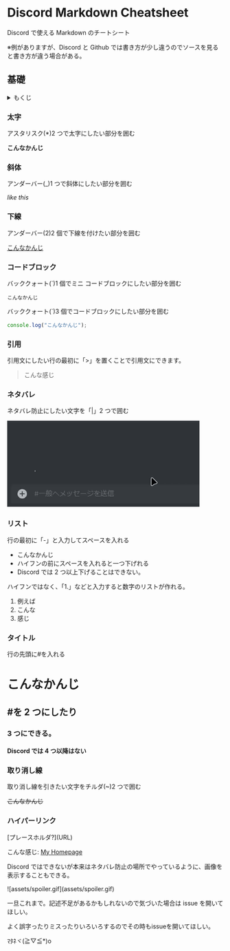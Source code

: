 # Discord Markdown Cheatsheet

Discord で使える Markdown のチートシート

※例がありますが、Discord と Github では書き方が少し違うのでソースを見ると書き方が違う場合がある。

## 基礎

<details>
    <summary>もくじ</summary>
        1. <a href="#1">太字</a><br>
        2. <a href="#2">斜体</a><br>
        3. <a href="#3">下線</a><br>
        4. <a href="#4">コードブロック</a><br>
        5. <a href="#5">引用</a><br>
        6. <a href="#6">ネタバレ</a><br>
        7. <a href="#7">リスト</a><br>
        8. <a href="#8">タイトル</a><br>
        9. <a href="#9">取り消し線</a><br>
        10. <a href="#10">ハイパーリンク</a>
</details>

<h3 id="1">太字</h3>

アスタリスク(\*)2 つで太字にしたい部分を囲む

**こんなかんじ**

<h3 id="2">斜体</h3>

アンダーバー(\_)1 つで斜体にしたい部分を囲む

_like this_

<h3 id="3">下線</h3>

アンダーバー(2)2 個で下線を付けたい部分を囲む

<ins>こんなかんじ</ins>

<h3 id="4">コードブロック</h3>

バッククォート(`)1 個でミニ コードブロックにしたい部分を囲む

`こんなかんじ`

バッククォート(`)3 個でコードブロックにしたい部分を囲む

```js
console.log("こんなかんじ");
```

<h3 id="5">引用</h3>

引用文にしたい行の最初に「>」を置くことで引用文にできます。

> こんな感じ

<h3 id="6">ネタバレ</h3>

ネタバレ防止にしたい文字を「|」2 つで囲む

![assets/spoiler.gif](assets/spoiler.gif)

<h3 id="7">リスト</h3>

行の最初に「-」と入力してスペースを入れる

- こんなかんじ
- ハイフンの前にスペースを入れると一つ下げれる
- Discord では 2 つ以上下げることはできない。

ハイフンではなく、「1.」などと入力すると数字のリストが作れる。

1. 例えば
2. こんな
3. 感じ

<h3 id="8">タイトル</h3>

行の先頭に#を入れる

# こんなかんじ

## #を 2 つにしたり

### 3 つにできる。

#### Discord では 4 つ以降はない

<h3 id="9">取り消し線</h3>

取り消し線を引きたい文字をチルダ(~)2 つで囲む

~~こんなかんじ~~

<h3 id="10">ハイパーリンク</h3>

\[プレースホルダ?](URL)

こんな感じ: [My Homepage](https://070ry.pages.dev/home)

Discord ではできないが本来はネタバレ防止の場所でやっているように、画像を表示することもできる。

\![assets/spoiler.gif]\(assets/spoiler.gif)


一旦これまで。記述不足があるかもしれないので気づいた場合は issue を開いてほしい。

よく誤字ったりミスったりいろいろするのでその時もissueを開いてほしい。

ﾏﾀﾈヾ(≧▽≦\*)o
